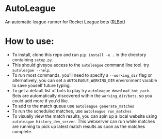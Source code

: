 # AutoLeague
An automatic league-runner for Rocket League bots ([RLBot](http://rlbot.org/))

# How to use:

 - To install, clone this repo and run `pip install -e .` in the directory containing `setup.py`.
 - This should giveyou access to the `autoleague` command line tool. try `autoleague --help`.
 - To run most commands, you'll need to specify a `--working_dir` flag or alternatively, you can set a `AUTOLEAGUE_WORKING_DIR` environment varable to save youself future typing.
 - To get a default list of bots to play try `autoleague download_bot_pack`. Bots are automatically discovered within the `working_dir/bots`, so you could add more if you'd like.
 - To add to the match queue use `autoleague generate_matches`
 - To run the scheduled matches, use `autoleague run_matches`
 - To visually view the match results, you can spin up a local website using `autoleague history_dev_server`. This webserver can run while matches are running to pick up latest match results as soon as the matches complete.
 
